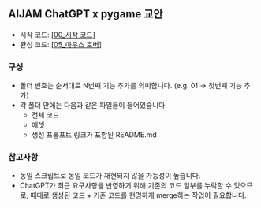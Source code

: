 ## AIJAM ChatGPT x pygame 교안

- 시작 코드: <a href="/00_%E1%84%89%E1%85%B5%E1%84%8C%E1%85%A1%E1%86%A8%20%E1%84%8F%E1%85%A9%E1%84%83%E1%85%B3/"> [00_시작 코드] </a>
- 완성 코드: <a href="/05_%E1%84%86%E1%85%A1%E1%84%8B%E1%85%AE%E1%84%89%E1%85%B3%20%E1%84%92%E1%85%A9%E1%84%87%E1%85%A5/"> [05_마우스 호버] </a>

### 구성

- 폴더 번호는 순서대로 N번째 기능 추가를 의미합니다. (e.g. 01 -> 첫번째 기능 추가)
- 각 폴더 안에는 다음과 같은 파일들이 들어있습니다.
  - 전체 코드
  - 에셋
  - 생성 프롬프트 링크가 포함된 README.md

### 참고사항

- 동일 스크립트로 동일 코드가 재현되지 않을 가능성이 높습니다.
- ChatGPT가 최근 요구사항을 반영하기 위해 기존의 코드 일부를 누락할 수 있으므로, 때때로 생성된 코드 + 기존 코드를 현명하게 merge하는 작업이 필요합니다.
